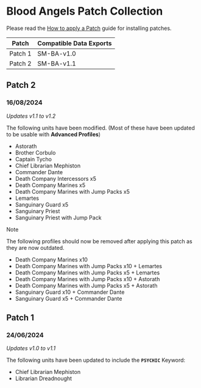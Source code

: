 # Blood Angels Patch Collection
Please read the [How to apply a Patch](/Guides/Patches.md) guide for installing patches.

Patch | Compatible Data Exports
--- | ---
Patch 1 | SM-BA-v1.0
Patch 2 | SM-BA-v1.1


## Patch 2
### 16/08/2024
  *Updates v1.1 to v1.2*

The following units have been modified. (Most of these have been updated to be usable with **Advanced Profiles**)
* Astorath
* Brother Corbulo
* Captain Tycho
* Chief Librarian Mephiston
* Commander Dante
* Death Company Intercessors x5
* Death Company Marines x5
* Death Company Marines with Jump Packs x5
* Lemartes
* Sanguinary Guard x5
* Sanguinary Priest
* Sanguinary Priest with Jump Pack

> [!NOTE]
> The following profiles should now be removed after applying this patch as they are now outdated.
> * Death Company Marines x10
> * Death Company Marines with Jump Packs x10 + Lemartes
> * Death Company Marines with Jump Packs x5 + Lemartes
> * Death Company Marines with Jump Packs x10 + Astorath
> * Death Company Marines with Jump Packs x5 + Astorath
> * Sanguinary Guard x10 + Commander Dante
> * Sanguinary Guard x5 + Commander Dante

## Patch 1
### 24/06/2024
  *Updates v1.0 to v1.1*
  
  The following units have been updated to include the **`PSYCHIC`** Keyword:
  * Chief Librarian Mephiston
  * Librarian Dreadnought  